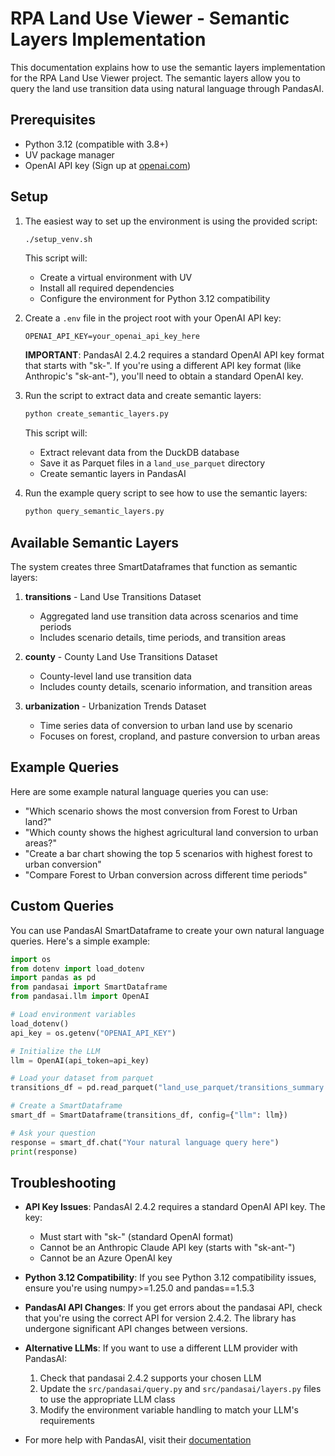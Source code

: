 # RPA Land Use Viewer - Semantic Layers Implementation

This documentation explains how to use the semantic layers implementation for the RPA Land Use Viewer project. The semantic layers allow you to query the land use transition data using natural language through PandasAI.

## Prerequisites

- Python 3.12 (compatible with 3.8+)
- UV package manager
- OpenAI API key (Sign up at [openai.com](https://openai.com/))

## Setup

1. The easiest way to set up the environment is using the provided script:
   ```bash
   ./setup_venv.sh
   ```
   This script will:
   - Create a virtual environment with UV
   - Install all required dependencies
   - Configure the environment for Python 3.12 compatibility

2. Create a `.env` file in the project root with your OpenAI API key:
   ```
   OPENAI_API_KEY=your_openai_api_key_here
   ```
   **IMPORTANT**: PandasAI 2.4.2 requires a standard OpenAI API key format that starts with "sk-". If you're using a different API key format (like Anthropic's "sk-ant-"), you'll need to obtain a standard OpenAI key.

3. Run the script to extract data and create semantic layers:
   ```bash
   python create_semantic_layers.py
   ```
   This script will:
   - Extract relevant data from the DuckDB database
   - Save it as Parquet files in a `land_use_parquet` directory
   - Create semantic layers in PandasAI

4. Run the example query script to see how to use the semantic layers:
   ```bash
   python query_semantic_layers.py
   ```

## Available Semantic Layers

The system creates three SmartDataframes that function as semantic layers:

1. **transitions** - Land Use Transitions Dataset
   - Aggregated land use transition data across scenarios and time periods
   - Includes scenario details, time periods, and transition areas

2. **county** - County Land Use Transitions Dataset
   - County-level land use transition data
   - Includes county details, scenario information, and transition areas

3. **urbanization** - Urbanization Trends Dataset
   - Time series data of conversion to urban land use by scenario
   - Focuses on forest, cropland, and pasture conversion to urban areas

## Example Queries

Here are some example natural language queries you can use:

- "Which scenario shows the most conversion from Forest to Urban land?"
- "Which county shows the highest agricultural land conversion to urban areas?"
- "Create a bar chart showing the top 5 scenarios with highest forest to urban conversion"
- "Compare Forest to Urban conversion across different time periods"

## Custom Queries

You can use PandasAI SmartDataframe to create your own natural language queries. Here's a simple example:

```python
import os
from dotenv import load_dotenv
import pandas as pd
from pandasai import SmartDataframe
from pandasai.llm import OpenAI

# Load environment variables
load_dotenv()
api_key = os.getenv("OPENAI_API_KEY")

# Initialize the LLM
llm = OpenAI(api_token=api_key)

# Load your dataset from parquet
transitions_df = pd.read_parquet("land_use_parquet/transitions_summary.parquet")

# Create a SmartDataframe
smart_df = SmartDataframe(transitions_df, config={"llm": llm})

# Ask your question
response = smart_df.chat("Your natural language query here")
print(response)
```

## Troubleshooting

- **API Key Issues**: PandasAI 2.4.2 requires a standard OpenAI API key. The key:
  - Must start with "sk-" (standard OpenAI format)
  - Cannot be an Anthropic Claude API key (starts with "sk-ant-")
  - Cannot be an Azure OpenAI key

- **Python 3.12 Compatibility**: If you see Python 3.12 compatibility issues, ensure you're using numpy>=1.25.0 and pandas==1.5.3

- **PandasAI API Changes**: If you get errors about the pandasai API, check that you're using the correct API for version 2.4.2. The library has undergone significant API changes between versions.

- **Alternative LLMs**: If you want to use a different LLM provider with PandasAI:
  1. Check that pandasai 2.4.2 supports your chosen LLM
  2. Update the `src/pandasai/query.py` and `src/pandasai/layers.py` files to use the appropriate LLM class
  3. Modify the environment variable handling to match your LLM's requirements

- For more help with PandasAI, visit their [documentation](https://docs.pandasai.com/) 